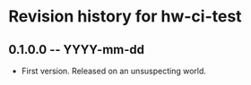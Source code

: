# Revision history for hw-ci-test

## 0.1.0.0 -- YYYY-mm-dd

* First version. Released on an unsuspecting world.
